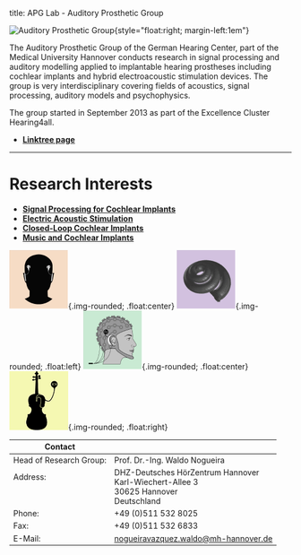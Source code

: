 title: APG Lab - Auditory Prosthetic Group


![Auditory Prosthetic Group](nogueira/APG_Group_HNO.png){style="float:right; margin-left:1em"}

The Auditory Prosthetic Group of the German Hearing Center, part of the Medical University Hannover conducts research in signal processing and auditory modelling applied to implantable hearing prostheses including cochlear implants and hybrid electroacoustic stimulation devices. The group is very interdisciplinary covering fields of acoustics, signal processing, auditory models and psychophysics.

The group started in September 2013 as part of the Excellence Cluster Hearing4all.

- **[Linktree page](https://linktr.ee/auditoryprostheticgroup)**


---


# Research Interests
<!--- [Our reseach projects](nogueira/projects.md) --->

- **[Signal Processing for Cochlear Implants](https://vianna.de/01_workgroups/nogueira/research/signal-processing.html)**
- **[Electric Acoustic Stimulation](https://vianna.de/01_workgroups/nogueira/research/eas.html)**
- **[Closed-Loop Cochlear Implants](https://vianna.de/01_workgroups/nogueira/research/closed-loop.html)** 
- **[Music and Cochlear Implants](https://vianna.de/01_workgroups/nogueira/research/music_and_CI.html)**
<!----**[Electric Acoustic Interaction EAS-Modeling](https://vianna.uber.space/01_workgroups/nogueira/projects/easmodeling.html)** ---> 

![BINOM](nogueira/binom2.png){.img-rounded; .float:center}
![EAS](nogueira/modelling.png){.img-rounded; .float:left}
![EEG](nogueira/eeg.png){.img-rounded; .float:center}
![MUSIC](nogueira/music.png){.img-rounded; .float:right}
<!--- ![Auditory Prosthetic Group](nogueira/allprojects.jpg){.img-rounded .align-center} --->

<!----**[Electric Acoustic Interaction EAS-Modeling](https://vianna.uber.space/01_workgroups/nogueira/projects/easmodeling.html)** ---> 


<!--- [DHZ-Deutsches HörZentrum Hannover](http://www.hoerzentrum-hannover.de/index.php?id=1)

    Prof. Dr.-Ing. Waldo Nogueira
    Karl-Wiechert-Allee 3 
    30625 Hannover --->
    
<!--- nogueiravazquez.waldo(at)mh-hannover.de --->


| Contact                 |                            |
| ------------------------|--------------------------- |
| Head of Research Group:<br>          | Prof. Dr.-Ing. Waldo Nogueira|
| Address: <br><br><br>   | DHZ-Deutsches HörZentrum Hannover<br> Karl-Wiechert-Allee 3 <br> 30625 Hannover <br> Deutschland |
| Phone:                  | +49 (0)511 532 8025 |
| Fax:                    | +49 (0)511 532 6833 |
| E-Mail:                 |<nogueiravazquez.waldo@mh-hannover.de>|










